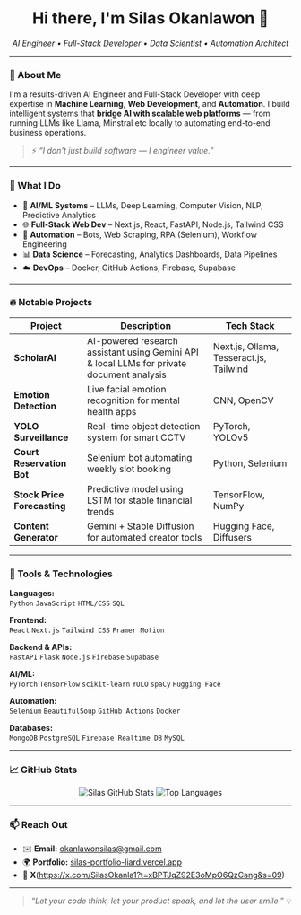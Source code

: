 <h1 align="center">Hi there, I'm Silas Okanlawon 👋</h1>
<p align="center">
  <em>AI Engineer • Full-Stack Developer • Data Scientist • Automation Architect</em>
</p>

---

### 🚀 About Me
I'm a results-driven AI Engineer and Full-Stack Developer with deep expertise in **Machine Learning**, **Web Development**, and **Automation**. I build intelligent systems that **bridge AI with scalable web platforms** — from running LLMs like Llama, Minstral etc locally to automating end-to-end business operations.

> ⚡ _“I don't just build software — I engineer value.”_

---

### 💼 What I Do
- 🧠 **AI/ML Systems** – LLMs, Deep Learning, Computer Vision, NLP, Predictive Analytics  
- 🌐 **Full-Stack Web Dev** – Next.js, React, FastAPI, Node.js, Tailwind CSS  
- 🤖 **Automation** – Bots, Web Scraping, RPA (Selenium), Workflow Engineering  
- 📊 **Data Science** – Forecasting, Analytics Dashboards, Data Pipelines  
- ☁️ **DevOps** – Docker, GitHub Actions, Firebase, Supabase

---

### 🔥 Notable Projects
| Project | Description | Tech Stack |
|--------|-------------|------------|
| **ScholarAI** | AI-powered research assistant using Gemini API & local LLMs for private document analysis | Next.js, Ollama, Tesseract.js, Tailwind |
| **Emotion Detection** | Live facial emotion recognition for mental health apps | CNN, OpenCV |
| **YOLO Surveillance** | Real-time object detection system for smart CCTV | PyTorch, YOLOv5 |
| **Court Reservation Bot** | Selenium bot automating weekly slot booking | Python, Selenium |
| **Stock Price Forecasting** | Predictive model using LSTM for stable financial trends | TensorFlow, NumPy |
| **Content Generator** | Gemini + Stable Diffusion for automated creator tools | Hugging Face, Diffusers |

---

### 🧰 Tools & Technologies

**Languages:**  
`Python` `JavaScript` `HTML/CSS` `SQL`

**Frontend:**  
`React` `Next.js` `Tailwind CSS` `Framer Motion`

**Backend & APIs:**  
`FastAPI` `Flask` `Node.js` `Firebase` `Supabase`

**AI/ML:**  
`PyTorch` `TensorFlow` `scikit-learn` `YOLO` `spaCy` `Hugging Face`

**Automation:**  
`Selenium` `BeautifulSoup` `GitHub Actions` `Docker`

**Databases:**  
`MongoDB` `PostgreSQL` `Firebase Realtime DB` `MySQL`

---

### 📈 GitHub Stats

<p align="center">
  <img src="https://github-readme-stats.vercel.app/api?username=CyberTycoon&show_icons=true&theme=radical" alt="Silas GitHub Stats" />
  <img src="https://github-readme-stats.vercel.app/api/top-langs/?username=CyberTycoon&layout=compact&theme=radical" alt="Top Languages" />
</p>

---

### 📫 Reach Out

- ✉️ **Email:** [okanlawonsilas@gmail.com](mailto:okanlawonsilas@gmail.com)  
- 🌍 **Portfolio:** [silas-portfolio-liard.vercel.app](https://silas-portfolio-liard.vercel.app)  
- 🔗 **X**(https://x.com/SilasOkanla1?t=xBPTJqZ92E3oMpO6QzCang&s=09)  

---

> “_Let your code think, let your product speak, and let the user smile._” 💡
